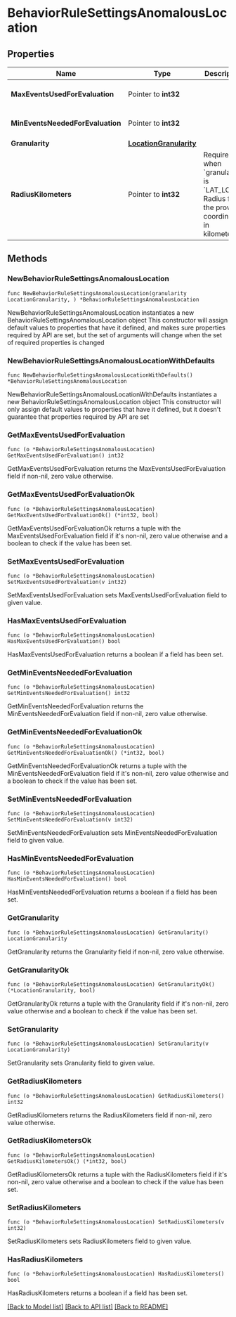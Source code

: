 # BehaviorRuleSettingsAnomalousLocation

## Properties

Name | Type | Description | Notes
------------ | ------------- | ------------- | -------------
**MaxEventsUsedForEvaluation** | Pointer to **int32** |  | [optional] [default to 20]
**MinEventsNeededForEvaluation** | Pointer to **int32** |  | [optional] [default to 0]
**Granularity** | [**LocationGranularity**](LocationGranularity.md) |  | 
**RadiusKilometers** | Pointer to **int32** | Required when &#x60;granularity&#x60; is &#x60;LAT_LONG&#x60;. Radius from the provided coordinates in kilometers. | [optional] 

## Methods

### NewBehaviorRuleSettingsAnomalousLocation

`func NewBehaviorRuleSettingsAnomalousLocation(granularity LocationGranularity, ) *BehaviorRuleSettingsAnomalousLocation`

NewBehaviorRuleSettingsAnomalousLocation instantiates a new BehaviorRuleSettingsAnomalousLocation object
This constructor will assign default values to properties that have it defined,
and makes sure properties required by API are set, but the set of arguments
will change when the set of required properties is changed

### NewBehaviorRuleSettingsAnomalousLocationWithDefaults

`func NewBehaviorRuleSettingsAnomalousLocationWithDefaults() *BehaviorRuleSettingsAnomalousLocation`

NewBehaviorRuleSettingsAnomalousLocationWithDefaults instantiates a new BehaviorRuleSettingsAnomalousLocation object
This constructor will only assign default values to properties that have it defined,
but it doesn't guarantee that properties required by API are set

### GetMaxEventsUsedForEvaluation

`func (o *BehaviorRuleSettingsAnomalousLocation) GetMaxEventsUsedForEvaluation() int32`

GetMaxEventsUsedForEvaluation returns the MaxEventsUsedForEvaluation field if non-nil, zero value otherwise.

### GetMaxEventsUsedForEvaluationOk

`func (o *BehaviorRuleSettingsAnomalousLocation) GetMaxEventsUsedForEvaluationOk() (*int32, bool)`

GetMaxEventsUsedForEvaluationOk returns a tuple with the MaxEventsUsedForEvaluation field if it's non-nil, zero value otherwise
and a boolean to check if the value has been set.

### SetMaxEventsUsedForEvaluation

`func (o *BehaviorRuleSettingsAnomalousLocation) SetMaxEventsUsedForEvaluation(v int32)`

SetMaxEventsUsedForEvaluation sets MaxEventsUsedForEvaluation field to given value.

### HasMaxEventsUsedForEvaluation

`func (o *BehaviorRuleSettingsAnomalousLocation) HasMaxEventsUsedForEvaluation() bool`

HasMaxEventsUsedForEvaluation returns a boolean if a field has been set.

### GetMinEventsNeededForEvaluation

`func (o *BehaviorRuleSettingsAnomalousLocation) GetMinEventsNeededForEvaluation() int32`

GetMinEventsNeededForEvaluation returns the MinEventsNeededForEvaluation field if non-nil, zero value otherwise.

### GetMinEventsNeededForEvaluationOk

`func (o *BehaviorRuleSettingsAnomalousLocation) GetMinEventsNeededForEvaluationOk() (*int32, bool)`

GetMinEventsNeededForEvaluationOk returns a tuple with the MinEventsNeededForEvaluation field if it's non-nil, zero value otherwise
and a boolean to check if the value has been set.

### SetMinEventsNeededForEvaluation

`func (o *BehaviorRuleSettingsAnomalousLocation) SetMinEventsNeededForEvaluation(v int32)`

SetMinEventsNeededForEvaluation sets MinEventsNeededForEvaluation field to given value.

### HasMinEventsNeededForEvaluation

`func (o *BehaviorRuleSettingsAnomalousLocation) HasMinEventsNeededForEvaluation() bool`

HasMinEventsNeededForEvaluation returns a boolean if a field has been set.

### GetGranularity

`func (o *BehaviorRuleSettingsAnomalousLocation) GetGranularity() LocationGranularity`

GetGranularity returns the Granularity field if non-nil, zero value otherwise.

### GetGranularityOk

`func (o *BehaviorRuleSettingsAnomalousLocation) GetGranularityOk() (*LocationGranularity, bool)`

GetGranularityOk returns a tuple with the Granularity field if it's non-nil, zero value otherwise
and a boolean to check if the value has been set.

### SetGranularity

`func (o *BehaviorRuleSettingsAnomalousLocation) SetGranularity(v LocationGranularity)`

SetGranularity sets Granularity field to given value.


### GetRadiusKilometers

`func (o *BehaviorRuleSettingsAnomalousLocation) GetRadiusKilometers() int32`

GetRadiusKilometers returns the RadiusKilometers field if non-nil, zero value otherwise.

### GetRadiusKilometersOk

`func (o *BehaviorRuleSettingsAnomalousLocation) GetRadiusKilometersOk() (*int32, bool)`

GetRadiusKilometersOk returns a tuple with the RadiusKilometers field if it's non-nil, zero value otherwise
and a boolean to check if the value has been set.

### SetRadiusKilometers

`func (o *BehaviorRuleSettingsAnomalousLocation) SetRadiusKilometers(v int32)`

SetRadiusKilometers sets RadiusKilometers field to given value.

### HasRadiusKilometers

`func (o *BehaviorRuleSettingsAnomalousLocation) HasRadiusKilometers() bool`

HasRadiusKilometers returns a boolean if a field has been set.


[[Back to Model list]](../README.md#documentation-for-models) [[Back to API list]](../README.md#documentation-for-api-endpoints) [[Back to README]](../README.md)


